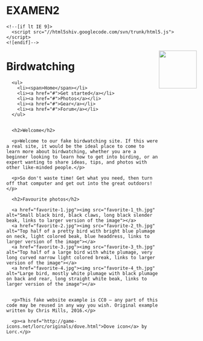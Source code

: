 # EXAMEN2
<!DOCTYPE html>
<html>
  <head>
    <meta charset="UTF-8">
    <title>Birdwatching</title>
    <link href="https://fonts.googleapis.com/css?family=Roboto+Condensed:300|Cinzel+Decorative:700" rel="stylesheet">
    <style type="text/css">
      @import "style.css"
      </style>

    <!--[if lt IE 9]>
      <script src="//html5shiv.googlecode.com/svn/trunk/html5.js"></script>
    <![endif]-->
    
  </head>

  <body>
    <img src="dove.png" 
      width="100"
      height="100"
      <div align="right" img scr="dove.png"> </div>
      <h1>Birdwatching</h1>
      
     

      <ul>
        <li><span>Home</span></li>
        <li><a href="#">Get started</a></li>
        <li><a href="#">Photos</a></li>
        <li><a href="#">Gear</a></li>
        <li><a href="#">Forum</a></li>
      </ul>


      <h2>Welcome</h2>

      <p>Welcome to our fake birdwatching site. If this were a real site, it would be the ideal place to come to learn more about birdwatching, whether you are a beginner looking to learn how to get into birding, or an expert wanting to share ideas, tips, and photos with other like-minded people.</p>

      <p>So don't waste time! Get what you need, then turn off that computer and get out into the great outdoors!</p>

      <h2>Favourite photos</h2>

      <a href="favorite-1.jpg"><img src="favorite-1_th.jpg" alt="Small black bird, black claws, long black slender beak, links to larger version of the image"></a>
      <a href="favorite-2.jpg"><img src="favorite-2_th.jpg" alt="Top half of a pretty bird with bright blue plumage on neck, light colored beak, blue headdress, links to larger version of the image"></a>
      <a href="favorite-3.jpg"><img src="favorite-3_th.jpg" alt="Top half of a large bird with white plumage, very long curved narrow light colored break, links to larger version of the image"></a>
      <a href="favorite-4.jpg"><img src="favorite-4_th.jpg" alt="Large bird, mostly white plumage with black plumage on back and rear, long straight white beak, links to larger version of the image"></a>


      <p>This fake website example is CC0 — any part of this code may be reused in any way you wish. Original example written by Chris Mills, 2016.</p>

      <p><a href="http://game-icons.net/lorc/originals/dove.html">Dove icon</a> by Lorc.</p>

  </body>
</html>
